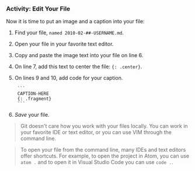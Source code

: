### Activity: Edit Your File

Now it is time to put an image and a caption into your file:

1. Find your file, `named 2010-02-##-USERNAME.md`.
1. Open your file in your favorite text editor.
1. Copy and paste the image text into your file on line 6.
1. On line 7, add this text to center the file: `{: .center}`. 
1. On lines 9 and 10, add code for your caption.

        ```
        CAPTION-HERE
        {: .fragment}
        ```
1. *Save* your file.

> Git doesn't care how you work with your files locally. You can work in your favorite IDE or text editor, or you can use VIM through the command line. 

> To open your file from the command line, many IDEs and text editors offer shortcuts. For example, to open the project in Atom, you can use `atom .` and to open it in Visual Studio Code you can use `code .`.
